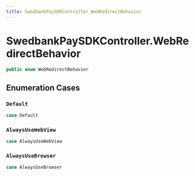 ```yaml
---
title: SwedbankPaySDKController_WebRedirectBehavior
---
```

# SwedbankPaySDKController.WebRedirectBehavior

``` swift
public enum WebRedirectBehavior 
```

## Enumeration Cases

### `Default`

``` swift
case Default
```

### `AlwaysUseWebView`

``` swift
case AlwaysUseWebView
```

### `AlwaysUseBrowser`

``` swift
case AlwaysUseBrowser
```
